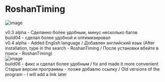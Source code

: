 # RoshanTiming
![image](https://user-images.githubusercontent.com/78825842/125690527-55dcb1ef-4032-47a6-8955-d0fd8e5d2b75.png)
   
v0.3 alpha - Сделанно более удобным, минус несколько багов  
build04 - сделал более удобной и оптимизировал    
v0.4 alpha - Added English language / Добавлен английский язык  (After installation, type in the search - RoshanTiming / После установки вбейте в поиск - RoshanTiming)  
![image](https://user-images.githubusercontent.com/78825842/125983327-617025dc-8d2c-4bff-b161-349a7e459842.png)   
build06 - фикс и сделал более удобным / fix and made it more convenient   
Старые версии программы - позже добавлю ссылку / Old versions of the program - I will add a link later
